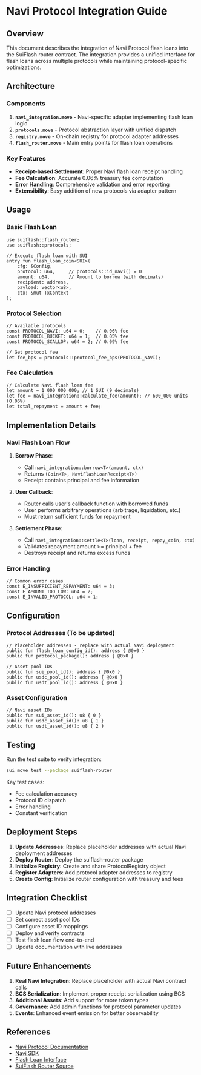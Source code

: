# Navi Protocol Integration Guide

## Overview

This document describes the integration of Navi Protocol flash loans into the SuiFlash router contract. The integration provides a unified interface for flash loans across multiple protocols while maintaining protocol-specific optimizations.

## Architecture

### Components

1. **`navi_integration.move`** - Navi-specific adapter implementing flash loan logic
2. **`protocols.move`** - Protocol abstraction layer with unified dispatch
3. **`registry.move`** - On-chain registry for protocol adapter addresses
4. **`flash_router.move`** - Main entry points for flash loan operations

### Key Features

- **Receipt-based Settlement**: Proper Navi flash loan receipt handling
- **Fee Calculation**: Accurate 0.06% treasury fee computation
- **Error Handling**: Comprehensive validation and error reporting
- **Extensibility**: Easy addition of new protocols via adapter pattern

## Usage

### Basic Flash Loan

```move
use suiflash::flash_router;
use suiflash::protocols;

// Execute flash loan with SUI
entry fun flash_loan_coin<SUI>(
    cfg: &Config,
    protocol: u64,     // protocols::id_navi() = 0
    amount: u64,       // Amount to borrow (with decimals)
    recipient: address,
    payload: vector<u8>,
    ctx: &mut TxContext
);
```

### Protocol Selection

```move
// Available protocols
const PROTOCOL_NAVI: u64 = 0;    // 0.06% fee
const PROTOCOL_BUCKET: u64 = 1;  // 0.05% fee  
const PROTOCOL_SCALLOP: u64 = 2; // 0.09% fee

// Get protocol fee
let fee_bps = protocols::protocol_fee_bps(PROTOCOL_NAVI);
```

### Fee Calculation

```move
// Calculate Navi flash loan fee
let amount = 1_000_000_000; // 1 SUI (9 decimals)
let fee = navi_integration::calculate_fee(amount); // 600_000 units (0.06%)
let total_repayment = amount + fee;
```

## Implementation Details

### Navi Flash Loan Flow

1. **Borrow Phase**:
   - Call `navi_integration::borrow<T>(amount, ctx)`
   - Returns `(Coin<T>, NaviFlashLoanReceipt<T>)`
   - Receipt contains principal and fee information

2. **User Callback**:
   - Router calls user's callback function with borrowed funds
   - User performs arbitrary operations (arbitrage, liquidation, etc.)
   - Must return sufficient funds for repayment

3. **Settlement Phase**:
   - Call `navi_integration::settle<T>(loan, receipt, repay_coin, ctx)`
   - Validates repayment amount >= principal + fee
   - Destroys receipt and returns excess funds

### Error Handling

```move
// Common error cases
const E_INSUFFICIENT_REPAYMENT: u64 = 3;
const E_AMOUNT_TOO_LOW: u64 = 2;
const E_INVALID_PROTOCOL: u64 = 1;
```

## Configuration

### Protocol Addresses (To be updated)

```move
// Placeholder addresses - replace with actual Navi deployment
public fun flash_loan_config_id(): address { @0x0 }
public fun protocol_package(): address { @0x0 }

// Asset pool IDs
public fun sui_pool_id(): address { @0x0 }
public fun usdc_pool_id(): address { @0x0 }
public fun usdt_pool_id(): address { @0x0 }
```

### Asset Configuration

```move
// Navi asset IDs
public fun sui_asset_id(): u8 { 0 }
public fun usdc_asset_id(): u8 { 1 }
public fun usdt_asset_id(): u8 { 2 }
```

## Testing

Run the test suite to verify integration:

```bash
sui move test --package suiflash-router
```

Key test cases:

- Fee calculation accuracy
- Protocol ID dispatch
- Error handling
- Constant verification

## Deployment Steps

1. **Update Addresses**: Replace placeholder addresses with actual Navi deployment addresses
2. **Deploy Router**: Deploy the suiflash-router package  
3. **Initialize Registry**: Create and share ProtocolRegistry object
4. **Register Adapters**: Add protocol adapter addresses to registry
5. **Create Config**: Initialize router configuration with treasury and fees

## Integration Checklist

- [ ] Update Navi protocol addresses
- [ ] Set correct asset pool IDs
- [ ] Configure asset ID mappings
- [ ] Deploy and verify contracts
- [ ] Test flash loan flow end-to-end
- [ ] Update documentation with live addresses

## Future Enhancements

1. **Real Navi Integration**: Replace placeholder with actual Navi contract calls
2. **BCS Serialization**: Implement proper receipt serialization using BCS
3. **Additional Assets**: Add support for more token types
4. **Governance**: Add admin functions for protocol parameter updates
5. **Events**: Enhanced event emission for better observability

## References

- [Navi Protocol Documentation](https://naviprotocol.gitbook.io/navi-protocol-docs/)
- [Navi SDK](https://github.com/naviprotocol/navi-sdk)
- [Flash Loan Interface](https://github.com/naviprotocol/protocol-interface/blob/main/lending_core/sources/flash_loan.move)
- [SuiFlash Router Source](./sources/)
